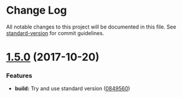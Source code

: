 # Change Log

All notable changes to this project will be documented in this file. See [standard-version](https://github.com/conventional-changelog/standard-version) for commit guidelines.

<a name="1.5.0"></a>
# [1.5.0](https://github.com/justmiller/ts-lens/compare/v1.4.0...v1.5.0) (2017-10-20)


### Features

* **build:** Try and use standard version ([0849560](https://github.com/justmiller/ts-lens/commit/0849560))
